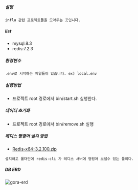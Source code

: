 ##### 설명 
```infla 관련 프로젝트들을 모아두는 곳입니다.```

##### list
- mysql:8.3
- redis:7.2.3

##### 환경변수
```
.env로 시작하는 파일들이 있습니다. ex) local.env
```

##### 실행방법
- 프로젝트 root 경로에서 bin/start.sh 실행한다.

##### 데이터 초기화
- 프로젝트 root 경로에서 bin/remove.sh 실행


##### 레디스 명령어 설치 방법
- [Redis-x64-3.2.100.zip](https://github.com/ehaakdl/gora-infla/files/13399126/Redis-x64-3.2.100.zip)
```
설치하고 폴더안에 redis-cli 가 레디스 서버에 명령어 보낼수 있는 툴이다.
```

##### DB ERD
![gora-erd](https://github.com/ehaakdl/gora-infla/assets/6407466/1bd376ac-e6ad-42f8-827c-f2aa8b77d3be)
